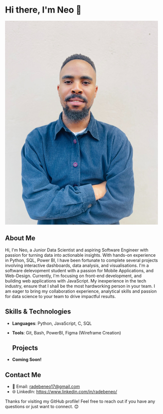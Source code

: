 
# Hi there, I'm Neo 👋

![Profile Picture](https://github.com/radebeneo/radebeneo/blob/main/Neo.jpeg?raw=true)

## About Me
Hi, I'm Neo, a Junior Data Scientist and aspiring Software Engineer with passion for turning data into actionable insights. With hands-on experience in Python, SQL, Power BI, I have been fortunate to complete several projects involving interactive dashboards, data analysis, and visualisations. I'm a software delevopment student with a passion for Mobile Applications, and Web-Design. Currently, I'm focusing on front-end development, and building web applications with JavaScript.
 My inexperience in the tech industry, ensure that I shall be the most hardworking person in your team. I am eager to bring my collaboration experience, analytical skills and passion for data science to your team to drive impactful results.

## Skills & Technologies
- **Languages**: Python, JavaScript, C, SQL
- **Tools**: Git, Bash, PowerBI, Figma (Wireframe Creation)

  ## Projects
- **Coming Soon!**
  


## Contact Me
- 📧 Email: radebeneo17@gmail.com
- 🌐 LinkedIn: https://www.linkedin.com/in/radebeneo/

Thanks for visiting my GitHub profile! Feel free to reach out if you have any questions or just want to connect. 😊


